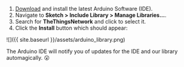 1. [Download](https://www.arduino.cc/en/Main/Software) and install the latest Arduino Software (IDE).
2. Navigate to **Sketch > Include Library > Manage Libraries...**.
3. Search for **TheThingsNetwork** and click to select it.
4. Click the **Install** button which should appear:

  ![]({{ site.baseurl }}/assets/arduino_library.png)

The Arduino IDE will notify you of updates for the IDE and our library automagically. :open_mouth: